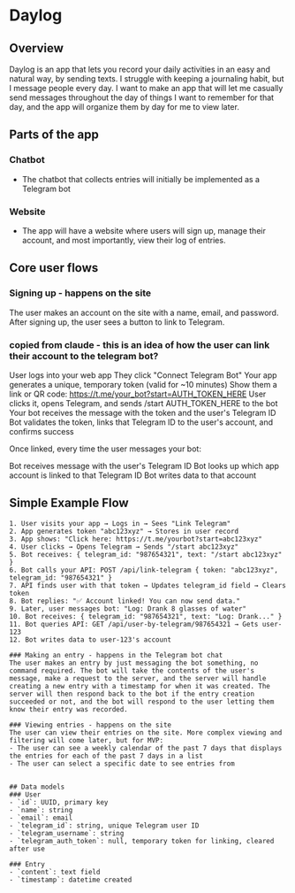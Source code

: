 # Daylog

## Overview
Daylog is an app that lets you record your daily activities in an easy and natural way, by sending texts. I struggle with keeping a journaling habit, but I message people every day. I want to make an app that will let me casually send messages throughout the day of things I want to remember for that day, and the app will organize them by day for me to view later. 

## Parts of the app
### Chatbot
- The chatbot that collects entries will initially be implemented as a Telegram bot

### Website
- The app will have a website where users will sign up, manage their account, and most importantly, view their log of entries.


## Core user flows
### Signing up - happens on the site
The user makes an account on the site with a name, email, and password. After signing up, the user sees a button to link to Telegram. 

### copied from claude - this is an idea of how the user can link their account to the telegram bot?
User logs into your web app
They click "Connect Telegram Bot"
Your app generates a unique, temporary token (valid for ~10 minutes)
Show them a link or QR code: https://t.me/your_bot?start=AUTH_TOKEN_HERE
User clicks it, opens Telegram, and sends /start AUTH_TOKEN_HERE to the bot
Your bot receives the message with the token and the user's Telegram ID
Bot validates the token, links that Telegram ID to the user's account, and confirms success

Once linked, every time the user messages your bot:

Bot receives message with the user's Telegram ID
Bot looks up which app account is linked to that Telegram ID
Bot writes data to that account

## Simple Example Flow
```
1. User visits your app → Logs in → Sees "Link Telegram"
2. App generates token "abc123xyz" → Stores in user record
3. App shows: "Click here: https://t.me/yourbot?start=abc123xyz"
4. User clicks → Opens Telegram → Sends "/start abc123xyz"
5. Bot receives: { telegram_id: "987654321", text: "/start abc123xyz" }
6. Bot calls your API: POST /api/link-telegram { token: "abc123xyz", telegram_id: "987654321" }
7. API finds user with that token → Updates telegram_id field → Clears token
8. Bot replies: "✅ Account linked! You can now send data."
9. Later, user messages bot: "Log: Drank 8 glasses of water"
10. Bot receives: { telegram_id: "987654321", text: "Log: Drank..." }
11. Bot queries API: GET /api/user-by-telegram/987654321 → Gets user-123
12. Bot writes data to user-123's account

### Making an entry - happens in the Telegram bot chat
The user makes an entry by just messaging the bot something, no command required. The bot will take the contents of the user's message, make a request to the server, and the server will handle creating a new entry with a timestamp for when it was created. The server will then respond back to the bot if the entry creation succeeded or not, and the bot will respond to the user letting them know their entry was recorded. 

### Viewing entries - happens on the site
The user can view their entries on the site. More complex viewing and filtering will come later, but for MVP:
- The user can see a weekly calendar of the past 7 days that displays the entries for each of the past 7 days in a list
- The user can select a specific date to see entries from


## Data models
### User
- `id`: UUID, primary key
- `name`: string
- `email`: email
- `telegram_id`: string, unique Telegram user ID
- `telegram_username`: string
- `telegram_auth_token`: null, temporary token for linking, cleared after use

### Entry
- `content`: text field
- `timestamp`: datetime created